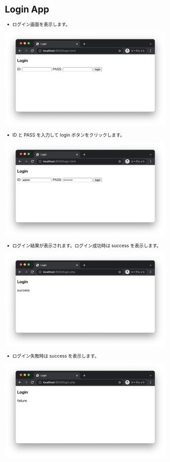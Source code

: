 # Login App

* ログイン画面を表示します。

<img src="img/04.png" width="800px">

* ID と PASS を入力して login ボタンをクリックします。

<img src="img/05.png" width="800px">

* ログイン結果が表示されます。ログイン成功時は success を表示します。

<img src="img/06.png" width="800px">

* ログイン失敗時は success を表示します。

<img src="img/07.png" width="800px">
